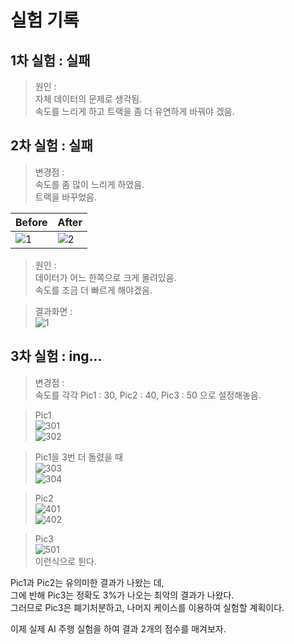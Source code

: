 # 실험 기록

## 1차 실험 : 실패

> 원인 :                
> 자체 데이터의 문제로 생각됨.              
> 속도를 느리게 하고 트랙을 좀 더 유연하게 바꿔야 겠음.  

          

## 2차 실험 : 실패

> 변경점 :                  
> 속도를 좀 많이 느리게 하였음.                 
> 트랙을 바꾸었음.   

                                             
|Before|After|
|------|-----|
|![1](https://user-images.githubusercontent.com/64456822/183543734-47ba3824-b1db-4e28-b4f2-a5b174808119.JPG)|![2](https://user-images.githubusercontent.com/64456822/183543760-4c20ccad-9d3d-4815-a9ac-74b289d61db6.JPG)|          

> 원인 :                  
> 데이터가 어느 한쪽으로 크게 몰려있음.            
> 속도를 조금 더 빠르게 해야겠음.      

> 결과화면 :                   
> ![1](https://user-images.githubusercontent.com/64456822/183876180-cc618edb-530f-45ed-bce0-4b6cdbcded86.JPG)

      

## 3차 실험 : ing...

> 변경점 :                    
> 속도를 각각 Pic1 : 30, Pic2 : 40, Pic3 : 50 으로 설정해놓음.                         

> Pic1                       
> ![301](https://user-images.githubusercontent.com/64456822/184310410-7bbb49f8-05dc-48be-a640-b87b00ce749e.JPG)                           
> ![302](https://user-images.githubusercontent.com/64456822/184310448-249c4ce9-e985-45d3-853e-f33301da6821.JPG) 

                             
> Pic1을 3번 더 돌렸을 때                                       
> ![303](https://user-images.githubusercontent.com/64456822/184310524-8fdbb071-c12e-44ca-b709-281025dd98e2.JPG)                    
> ![304](https://user-images.githubusercontent.com/64456822/184310558-5f031db6-7cfe-4e44-abb8-f3ebeb921fbe.JPG)                


> Pic2                
> ![401](https://user-images.githubusercontent.com/64456822/184310604-f6e874a4-bba7-4bef-8d47-e6b270e32bcb.JPG)                
> ![402](https://user-images.githubusercontent.com/64456822/184310641-ad86c554-8507-42d6-b5d2-7f87b7096912.JPG)           


> Pic3                
> ![501](https://user-images.githubusercontent.com/64456822/184802934-6fff11b0-0f83-4d73-b3cf-3b6b90f583b6.JPG)                     
> 이런식으로 튄다. 




Pic1과 Pic2는 유의미한 결과가 나왔는 데,           
그에 반해 Pic3는 정확도 3%가 나오는 최악의 결과가 나왔다.           
그러므로 Pic3은 폐기처분하고, 나머지 케이스를 이용하여 실험할 계획이다.


이제 실제 AI 주행 실험을 하여 결과 2개의 점수를 매겨보자.        


